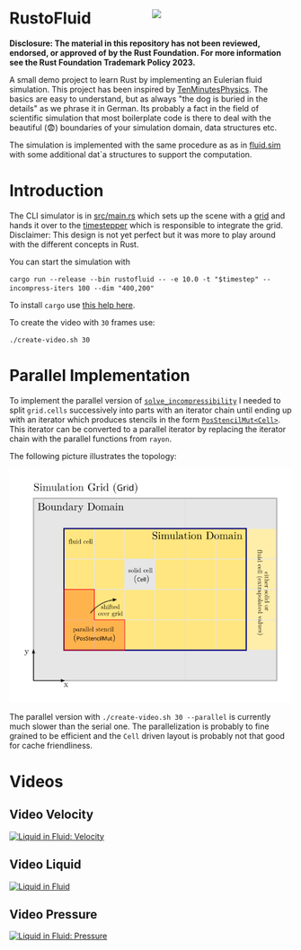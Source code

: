 <img src="docs/logo-mod.png" style="margin-left: 20pt; width: 250px; margin-top:30pt" align="right">
<h1>RustoFluid</h1>

**Disclosure: The material in this repository has not been reviewed, endorsed, or approved of by the Rust Foundation. For more information see the Rust Foundation Trademark Policy 2023.**

A small demo project to learn Rust by implementing an Eulerian fluid simulation.
This project has been inspired by
[TenMinutesPhysics](https://matthias-research.github.io/pages/tenMinutePhysics/index.html).
The basics are easy to understand, but as always "the dog is buried in the
details" as we phrase it in German. Its probably a fact in the field of
scientific simulation that most boilerplate code is there to deal with the
beautiful (😨) boundaries of your simulation domain, data structures etc.

The simulation is implemented with the same procedure as as in
[fluid.sim](https://github.com/matthias-research/pages/blob/master/tenMinutePhysics/17-fluidSim.html)
with some additional dat`a structures to support the computation.

# Introduction

The CLI simulator is in [src/main.rs](src/main.rs) which sets up the scene with
a [grid](src/solver/grid.rs) and hands it over to the
[timestepper](src/solver/timestepper.rs) which is responsible to integrate the
grid. Disclaimer: This design is not yet perfect but it was more to play around
with the different concepts in Rust.

You can start the simulation with

```shell
cargo run --release --bin rustofluid -- -e 10.0 -t "$timestep" --incompress-iters 100 --dim "400,200"
```

To install `cargo` use
[this help here](https://doc.rust-lang.org/cargo/getting-started/installation.html).

To create the video with `30` frames use:

```shell
./create-video.sh 30
```

# Parallel Implementation

To implement the parallel version of
[`solve_incompressibility`](src/scene/grid.rs#L330) I needed to split
`grid.cells` successively into parts with an iterator chain until ending up with
an iterator which produces stencils in the form
[`PosStencilMut<Cell>`](src/scene/grid_stencil.rs#L44). This iterator can be
converted to a parallel iterator by replacing the iterator chain with the
parallel functions from `rayon`.

The following picture illustrates the topology:

 <img src="docs/simulation-grid.svg" alt="Simulation Grid" width="600px">

The parallel version with `./create-video.sh 30 --parallel` is currently much
slower than the serial one. The parallelization is probably to fine grained to
be efficient and the `Cell` driven layout is probably not that good for cache
friendliness.

# Videos

## Video Velocity

[![Liquid in Fluid: Velocity](docs/frame-1.png)](https://youtu.be/qZvKNIiBiw4)

## Video Liquid

[![Liquid in Fluid](docs/frame-3.png)](https://youtu.be/BxRfxUcNPv0)

## Video Pressure

[![Liquid in Fluid: Pressure](docs/frame-2.png)](https://youtu.be/44bBZcQKzLQ)

